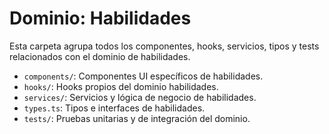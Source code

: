 # Dominio: Habilidades

Esta carpeta agrupa todos los componentes, hooks, servicios, tipos y tests relacionados con el dominio de habilidades.

- `components/`: Componentes UI específicos de habilidades.
- `hooks/`: Hooks propios del dominio habilidades.
- `services/`: Servicios y lógica de negocio de habilidades.
- `types.ts`: Tipos e interfaces de habilidades.
- `tests/`: Pruebas unitarias y de integración del dominio. 